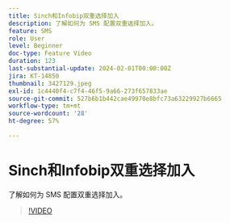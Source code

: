 ```yaml
---
title: Sinch和Infobip双重选择加入
description: 了解如何为 SMS 配置双重选择加入。
feature: SMS
role: User
level: Beginner
doc-type: Feature Video
duration: 123
last-substantial-update: 2024-02-01T00:00:00Z
jira: KT-14850
thumbnail: 3427129.jpeg
exl-id: 1c4440f4-c7f4-46f5-9a66-273f657833ae
source-git-commit: 527b6b1b442cae49970e8bfc73a63229927b6665
workflow-type: tm+mt
source-wordcount: '28'
ht-degree: 57%

---
```


# Sinch和Infobip双重选择加入

了解如何为 SMS 配置双重选择加入。

>[!VIDEO](https://video.tv.adobe.com/v/3440290/?learn=on&captions=chi_hans)
